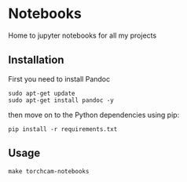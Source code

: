 # Notebooks

Home to jupyter notebooks for all my projects

## Installation

First you need to install Pandoc
```shell
sudo apt-get update
sudo apt-get install pandoc -y
```
then move on to the Python dependencies using pip:
```shell
pip install -r requirements.txt
```

## Usage
```shell
make torchcam-notebooks
```
